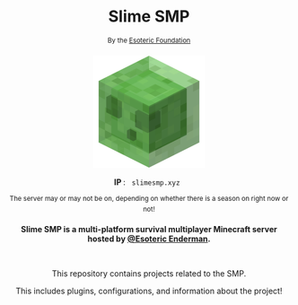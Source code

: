 <h1 align=center> Slime SMP </h1>

<p align=center> <sup> By the <a href="https://www.github.com/EsotericFoundation">Esoteric Foundation</a> </sup> </p>


<p align=center> <img src="./icon.webp" alt="An image of a Minecraft slime (Slime SMP's icon)." height=200 width=200 /> </p>

<p align=center> <b> IP </b>: <code> slimesmp.xyz </code> </p>

<p align=center> <sup> The server may or may not be on, depending on whether there is a season on right now or not! </sup> </p>

<p align=center> <b> Slime SMP is a multi-platform survival multiplayer Minecraft server hosted by <a href="https://www.github.com/EsotericEnderman">@Esoteric Enderman</a>. </b> </p>

<br>

<p align=center> This repository contains projects related to the SMP. </p>
<p align=center> This includes plugins, configurations, and information about the project! </p>
